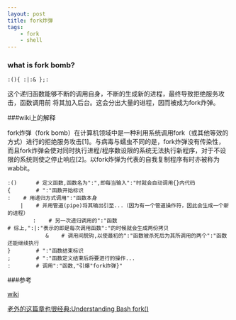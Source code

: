 ```yaml
---
layout: post
title: fork炸弹
tags:
    - fork
    - shell
---
```


### what is fork bomb?

>
    :(){ :|:& };:

这个递归函数能够不断的调用自身，不断的生成新的进程，最终导致拒绝服务攻击，函数调用前
将其加入后台。这会分出大量的进程，因而被成为fork炸弹。

###wiki上的解释

fork炸弹（fork bomb）在计算机领域中是一种利用系统调用fork（或其他等效的方式）进行的拒绝服务攻击[1]。与病毒与蠕虫不同的是，fork炸弹没有传染性，而且fork炸弹会使对同时执行进程/程序数设限的系统无法执行新程序，对于不设限的系统则使之停止响应[2]。以fork炸弹为代表的自我复制程序有时亦被称为wabbit。

>

    :()      # 定义函数,函数名为":",即每当输入":"时就会自动调用{}内代码
    {        # ":"函数开始标识
    :    # 用递归方式调用":"函数本身
        |    # 并用管道(pipe)将其输出引至...（因为有一个管道操作符，因此会生成一个新的进程）
            :    # 另一次递归调用的":"函数
    # 综上,":|:"表示的即是每次调用函数":"的时候就会生成两份拷贝
                &    # 调用间脱钩,以使最初的":"函数被杀死后为其所调用的两个":"函数还能继续执行
    }        # ":"函数结束标识
    ;        # ":"函数定义结束后将要进行的操作...
    :        # 调用":"函数,"引爆"fork炸弹}"

###参考

[wiki](http://zh.wikipedia.org/wiki/Fork%E7%82%B8%E5%BC%B9#.E5.8E.9F.E7.90.86.E4.B8.8E.E5.BD.B1.E5.93.8D)

[老外的这篇章也很经典:Understanding Bash fork()](http://www.cyberciti.biz/faq/understanding-bash-fork-bomb/)

